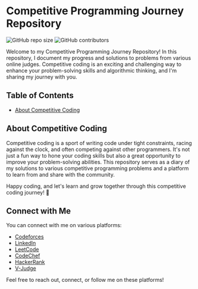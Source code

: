 # Competitive Programming Journey Repository

![GitHub repo size](https://img.shields.io/github/repo-size/TashinParvez/Competitive-Programming-Journey)
![GitHub contributors](https://img.shields.io/github/contributors/TashinParvez/Competitive-Programming-Journey)

Welcome to my Competitive Programming Journey Repository! In this repository, I document my progress and solutions to problems from various online judges. Competitive coding is an exciting and challenging way to enhance your problem-solving skills and algorithmic thinking, and I'm sharing my journey with you.

## Table of Contents

- [About Competitive Coding](#about-competitive-coding)

## About Competitive Coding

Competitive coding is a sport of writing code under tight constraints, racing against the clock, and often competing against other programmers. It's not just a fun way to hone your coding skills but also a great opportunity to improve your problem-solving abilities. This repository serves as a diary of my solutions to various competitive programming problems and a platform to learn from and share with the community.

Happy coding, and let's learn and grow together through this competitive coding journey! 🚀


## Connect with Me

You can connect with me on various platforms:

- [Codeforces](https://codeforces.com/profile/Tashin.Parvez)
- [LinkedIn](https://www.linkedin.com/in/YourLinkedInUsername)
- [LeetCode](https://leetcode.com/tashinParvez)
- [CodeChef](https://www.codechef.com/users/tashin_parvez)
- [HackerRank](https://www.hackerrank.com/tashinparvez?hr_r=1)
- [V-Judge](https://vjudge.net/user/Tashin_Parvez)

Feel free to reach out, connect, or follow me on these platforms!


